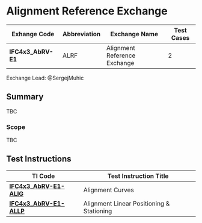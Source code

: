 # Alignment Reference Exchange

| Exhange Code       | Abbreviation | Exchange Name                | Test Cases |
|--------------------|--------------|------------------------------|------------|
| **IFC4x3_AbRV-E1** | ALRF         | Alignment Reference Exchange | 2          |

Exchange Lead: @SergejMuhic

## Summary

TBC

### Scope

TBC

## Test Instructions

| TI Code                           | Test Instruction Title                    |
|-----------------------------------|-------------------------------------------|
| [**IFC4x3_AbRV-E1-ALIG**](./ALIG) | Alignment Curves                          |
| [**IFC4x3_AbRV-E1-ALLP**](./ALLP) | Alignment Linear Positioning & Stationing |
